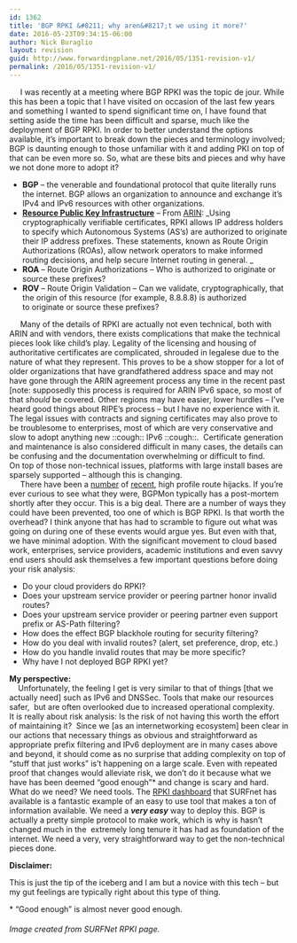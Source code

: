 ```yaml
---
id: 1362
title: 'BGP RPKI &#8211; why aren&#8217;t we using it more?'
date: 2016-05-23T09:34:15-06:00
author: Nick Buraglio
layout: revision
guid: http://www.forwardingplane.net/2016/05/1351-revision-v1/
permalink: /2016/05/1351-revision-v1/
---
```

<div>
       I was recently at a meeting where BGP RPKI was the topic de jour. While this has been a topic that I have visited on occasion of the last few years and something I wanted to spend significant time on, I have found that setting aside the time has been difficult and sparse, much like the deployment of BGP RPKI. In order to better understand the options available, it&#8217;s important to break down the pieces and terminology involved; BGP is daunting enough to those unfamiliar with it and adding PKI on top of that can be even more so. So, what are these bits and pieces and why have we not done more to adopt it?
</div>

  * **BGP** &#8211; the venerable and foundational protocol that quite literally runs the internet. BGP allows an organization to announce and exchange it’s IPv4 and IPv6 resources with other organizations.
  * [**Resource Public Key Infrastructure**](https://www.arin.net/resources/rpki/) &#8211; From [ARIN](https://www.arin.net/resources/rpki/): _Using cryptographically verifiable certificates, RPKI allows IP address holders to specify which Autonomous Systems (AS&#8217;s) are authorized to originate their IP address prefixes. These statements, known as Route Origin Authorizations (ROAs), allow network operators to make informed routing decisions, and help secure Internet routing in general. _
  * **ROA** &#8211; Route Origin Authorizations &#8211; Who is authorized to originate or source these prefixes?
  * **ROV** &#8211; Route Origin Validation &#8211; Can we validate, cryptographically, that the origin of this resource (for example, 8.8.8.8) is authorized to originate or source these prefixes?

<div>
       Many of the details of RPKI are actually not even technical, both with ARIN and with vendors, there exists complications that make the technical pieces look like child’s play. Legality of the licensing and housing of authoritative certificates are complicated, shrouded in legalese due to the nature of what they represent. This proves to be a show stopper for a lot of older organizations that have grandfathered address space and may not have gone through the ARIN agreement process any time in the recent past [note: supposedly this process is required for ARIN IPv6 space, so most of that <i>should</i> be covered. Other regions may have easier, lower hurdles &#8211; I’ve heard good things about RIPE’s process &#8211; but I have no experience with it. The legal issues with contracts and signing certificates may also prove to be troublesome to enterprises, most of which are very conservative and slow to adopt anything new ::cough:: IPv6 ::cough::.  Certificate generation and maintenance is also considered difficult in many cases, the details can be confusing and the documentation overwhelming or difficult to find.
</div>

<div>
  On top of those non-technical issues, platforms with large install bases are sparsely supported &#8211; although this is changing.
</div>

<div>
       There have been a <a href="http://www.bgpmon.net/large-scale-bgp-hijack-out-of-india/">number</a> of <a href="http://www.bgpmon.net/large-hijack-affects-reachability-of-high-traffic-destinations/">recent</a>, high profile route hijacks. If you’re ever curious to see what they were, BGPMon typically has a post-mortem shortly after they occur. This is a big deal. There are a number of ways they could have been prevented, too one of which is BGP RPKI. Is that worth the overhead? I think anyone that has had to scramble to figure out what was going on during one of these events would argue yes. But even with that, we have minimal adoption. With the significant movement to cloud based work, enterprises, service providers, academic institutions and even savvy end users should ask themselves a few important questions before doing your risk analysis:
</div>

<div>
</div>

  * Do your cloud providers do RPKI?
  * Does your upstream service provider or peering partner honor invalid routes?
  * Does your upstream service provider or peering partner even support prefix or AS-Path filtering?
  * How does the effect BGP blackhole routing for security filtering?
  * How do you deal with invalid routes? (alert, set preference, drop, etc.)
  * How do you handle invalid routes that may be more specific?
  * Why have I not deployed BGP RPKI yet?

<div>
</div>

<div>
  <strong>My perspective:</strong>
</div>

<div>
</div>

<div>
      Unfortunately, the feeling I get is very similar to that of things [that we actually need] such as IPv6 and DNSSec. Tools that make our resources safer,  but are often overlooked due to increased operational complexity.
</div>

<div>
  It is really about risk analysis: Is the risk of not having this worth the effort of maintaining it?  Since we [as an internetworking ecosystem] been clear in our actions that necessary things as obvious and straightforward as appropriate prefix filtering and IPv6 deployment are in many cases above and beyond, it should come as no surprise that adding complexity on top of “stuff that just works” is’t happening on a large scale. Even with repeated proof that changes would alleviate risk, we don’t do it because what we have has been deemed “good enough”* and change is scary and hard.
</div>

<div>
  What do we need? We need tools. The <a href="http://rpki.surfnet.nl/">RPKI dashboard</a> that SURFnet has available is a fantastic example of an easy to use tool that makes a ton of information available. We need a <b><i>very easy</i></b> way to deploy this. BGP is actually a pretty simple protocol to make work, which is why is hasn’t changed much in the  extremely long tenure it has had as foundation of the internet. We need a very, very straightforward way to get the non-technical pieces done.
</div>

<div>
</div>

**Disclaimer:**

This is just the tip of the iceberg and I am but a novice with this tech &#8211; but my gut feelings are typically right about this type of thing.

<div>
</div>

<div>
  * &#8220;Good enough” is almost never good enough.
</div>

<div>
</div>

<div>
  <h6>
    Image created from SURFNet RPKI page.
  </h6>
</div>